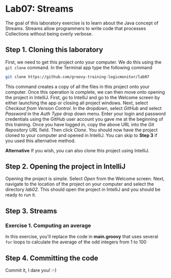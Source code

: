 # Lab07: Streams

The goal of this laboratory exercise is to learn about the Java concept of Streams. Streams allow programmers to write code that processes Collections without being overly verbose.

## Step 1. Cloning this laboratory

First, we need to get this project onto your computer. We do this using the `git clone` command. In the Terminal app type the following command

```bash
git clone https://github.com/groovy-training-logicmonitor/lab07
```

This command creates a copy of all the files in this project onto your computer. Once this operation is complete, we can then move onto opening the project in IntelliJ. First, go to IntelliJ and go to the Welcome screen by either launching the app or closing all project windows. Next, select *Checkout from Version Control*. In the dropdown, select *GitHub* and select *Password* in the *Auth Type* drop down menu. Enter your login and password credentials using the GitHub user account you gave me at the beginning of this training. Once you have logged in, copy the above URL into the *Git Repository URL* field. Then click *Clone*. You should now have the project cloned to your computer and opened in IntelliJ. You can skip to **Step 3** if you used this alternative method.

**Alternative** If you wish, you can also clone this project using IntelliJ.

## Step 2. Opening the project in IntelliJ

Opening the project is simple. Select *Open* from the Welcome screen. Next, navigate to the location of the project on your computer and select the directory *lab02*. This should open the project in IntelliJ and you should be ready to run it.

## Step 3. Streams

### Exercise 1. Computing an average

In this exercise, you'll replace the code in **main.groovy** that uses several `for` loops to calculate the average of the odd integers from 1 to 100



## Step 4. Committing the code

Commit it, I dare you! :-)